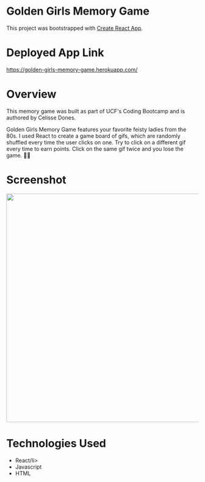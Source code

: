 # Golden Girls Memory Game

This project was bootstrapped with [Create React App](https://github.com/facebook/create-react-app).

# Deployed App Link

<a href="https://golden-girls-memory-game.herokuapp.com/">https://golden-girls-memory-game.herokuapp.com/</a>

# Overview 

This memory game was built as part of UCF's Coding Bootcamp and is authored by Celisse Dones.

Golden Girls Memory Game features your favorite feisty ladies from the 80s. I used React to create a game board of gifs, which are randomly shuffled every time the user clicks on one. Try to click on a different gif every time to earn points. Click on the same gif twice and you lose the game. 👵🏼

# Screenshot

<img src="public/assets/images/memory-game.png" width="600">

# Technologies Used

<ul>
    <li>React/li>
    <li>Javascript</li>
    <li>HTML</li>
</ul>